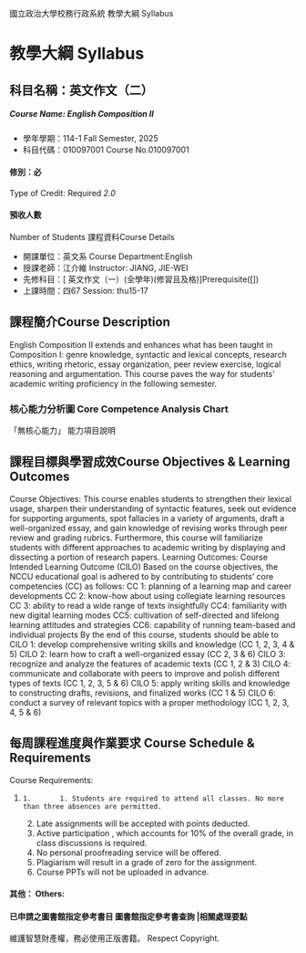 國立政治大學校務行政系統 教學大綱 Syllabus
# 教學大綱 Syllabus
##  科目名稱：英文作文（二） 
#####  Course Name: English Composition II
  * 學年學期：114-1 Fall Semester, 2025 
  * 科目代碼：010097001 Course No.010097001
#### 修別：必
Type of Credit: Required 
_2.0_
#### 預收人數
Number of Students
課程資料Course Details
  * 開課單位：英文系 Course Department:English 
  * 授課老師：江介維 Instructor: JIANG, JIE-WEI 
  * 先修科目：[ 英文作文（一）(全學年)(修習且及格)]Prerequisite([])
  * 上課時間：四67 Session: thu15-17
##  課程簡介Course Description
English Composition II extends and enhances what has been taught in Composition I: genre knowledge, syntactic and lexical concepts, research ethics, writing rhetoric, essay organization, peer review exercise, logical reasoning and argumentation. This course paves the way for students’ academic writing proficiency in the following semester.
###  核心能力分析圖 Core Competence Analysis Chart
「無核心能力」 
能力項目說明
##  課程目標與學習成效Course Objectives & Learning Outcomes 
Course Objectives:
This course enables students to strengthen their lexical usage, sharpen their understanding of syntactic features, seek out evidence for supporting arguments, spot fallacies in a variety of arguments, draft a well-organized essay, and gain knowledge of revising works through peer review and grading rubrics. Furthermore, this course will familiarize students with different approaches to academic writing by displaying and dissecting a portion of research papers.
Learning Outcomes:
Course Intended Learning Outcome (CILO)
Based on the course objectives, the NCCU educational goal is adhered to by contributing to students’ core competencies (CC) as follows:
CC 1: planning of a learning map and career developments
CC 2: know-how about using collegiate learning resources
CC 3: ability to read a wide range of texts insightfully
CC4: familiarity with new digital learning modes
CC5: cultivation of self-directed and lifelong learning attitudes and strategies
CC6: capability of running team-based and individual projects
By the end of this course, students should be able to
CILO 1: develop comprehensive writing skills and knowledge (CC 1, 2, 3, 4 & 5)
CILO 2: learn how to craft a well-organized essay (CC 2, 3 & 6)
CILO 3: recognize and analyze the features of academic texts (CC 1, 2 & 3)
CILO 4: communicate and collaborate with peers to improve and polish different types of texts (CC 1, 2, 3, 5 & 6)
CILO 5: apply writing skills and knowledge to constructing drafts, revisions, and finalized works (CC 1 & 5)
CILO 6: conduct a survey of relevant topics with a proper methodology (CC 1, 2, 3, 4, 5 & 6)
##  每周課程進度與作業要求 Course Schedule & Requirements
Course Requirements:
  1.     1.       1. Students are required to attend all classes. No more than three absences are permitted.
      2. Late assignments will be accepted with points deducted.
      3. Active participation , which accounts for 10% of the overall grade, in class discussions is required.
      4. No personal proofreading service will be offered.
      5. Plagiarism will result in a grade of zero for the assignment.
      6. Course PPTs will not be uploaded in advance.
####  其他： Others:
####  已申請之圖書館指定參考書目  圖書館指定參考書查詢 |相關處理要點
維護智慧財產權，務必使用正版書籍。 Respect Copyright.